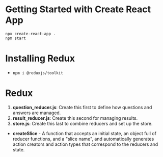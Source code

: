 # Getting Started with Create React App
```
npx create-react-app .
npm start
```

# Installing Redux
- ```npm i @reduxjs/toolkit```

# Redux
1. <b>question_reducer.js</b>: Create this first to define how questions and answers are managed.
2. <b>result_reducer.js</b>: Create this second for managing results.
3. <b>store.js</b>: Create this last to combine reducers and set up the store.

- <b>createSlice</b> - A function that accepts an initial state, an object full of reducer functions, and a "slice name", and automatically generates action creators and action types that correspond to the reducers and state.